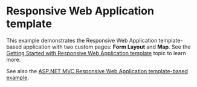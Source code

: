 # Responsive Web Application template

This example demonstrates the Responsive Web Application template-based application with two custom pages: **Form Layout** and **Map**. See the [Getting Started with Responsive Web Application template](http://help.devexpress.com/#AspNet/CustomDocument120713) topic to learn more.

See also the [ASP.NET MVC Responsive Web Application template-based example](https://github.com/DevExpress-Examples/mvc-responsive-web-application).
